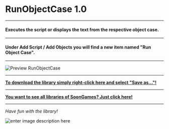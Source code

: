 # RunObjectCase 1.0
---
#### Executes the script or displays the text from the respective object case.
---
#### Under Add Script / Add Objects you will find a new item named "Run Object Case".
---

![Preview RunObjectCase](https://raw.githubusercontent.com/SoonGames/quest_libraries/master/RunObjectCase/readme/RunObjectCase.gif)

---
**[To download the library simply right-click here and select "Save as..."!](https://github.com/SoonGames/quest_libraries/raw/master/RunObjectCase/RunObjectCase.aslx)**

---
**[You want to see all libraries of SoonGames? Just click here!](https://github.com/SoonGames/quest_libraries)**

---

*Have fun with the library!*

![enter image description here](https://raw.githubusercontent.com/SoonGames/quest_libraries/master/soongames.png)
